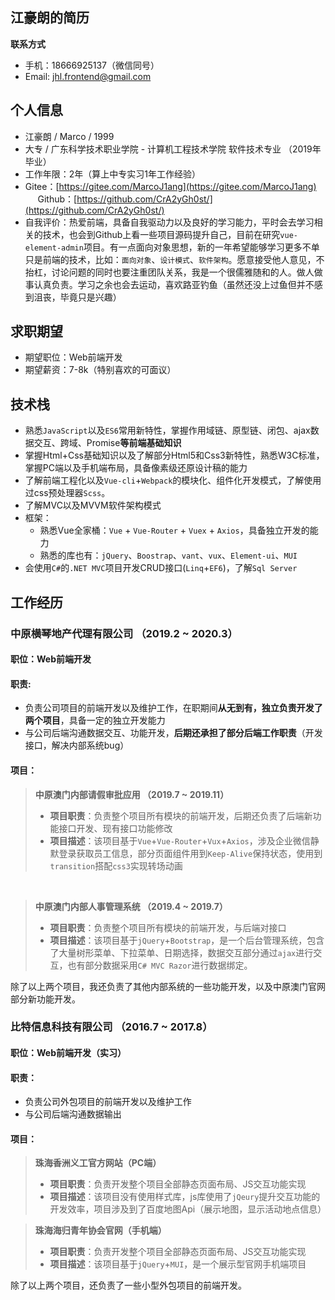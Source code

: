 ## 江豪朗的简历

**联系方式**

- 手机：18666925137（微信同号）
- Email: jhl.frontend@gmail.com

## 个人信息

- 江豪朗 / Marco / 1999
- 大专 / 广东科学技术职业学院 - 计算机工程技术学院 软件技术专业 （2019年毕业）
- 工作年限：2年（算上中专实习1年工作经验）
- Gitee：[https://gitee.com/MarcoJ1ang](https://gitee.com/MarcoJ1ang) &nbsp;&nbsp;&nbsp;&nbsp; Github：[https://github.com/CrA2yGh0st/](https://github.com/CrA2yGh0st/)
- 自我评价：热爱前端，具备自我驱动力以及良好的学习能力，平时会去学习相关的技术，也会到Github上看一些项目源码提升自己，目前在研究`vue-element-admin`项目。有一点面向对象思想，新的一年希望能够学习更多不单只是前端的技术，比如：`面向对象`、`设计模式`、`软件架构`。愿意接受他人意见，不抬杠，讨论问题的同时也要注重团队关系，我是一个很儒雅随和的人。做人做事认真负责。学习之余也会去运动，喜欢路亚钓鱼（虽然还没上过鱼但并不感到沮丧，毕竟只是兴趣）

## 求职期望

- 期望职位：Web前端开发
- 期望薪资：7-8k（特别喜欢的可面议）

## 技术栈

- 熟悉`JavaScript`以及`ES6`常用新特性，掌握作用域链、原型链、闭包、ajax数据交互、跨域、Promise**等前端基础知识**
- 掌握Html+Css基础知识以及了解部分Html5和Css3新特性，熟悉W3C标准，掌握PC端以及手机端布局，具备像素级还原设计稿的能力
- 了解前端工程化以及`Vue-cli`+`Webpack`的模块化、组件化开发模式，了解使用过css预处理器`Scss`。
- 了解MVC以及MVVM软件架构模式
- 框架：
    - 熟悉Vue全家桶：`Vue` + `Vue-Router` + `Vuex` + `Axios`，具备独立开发的能力
    - 熟悉的库也有：`jQuery`、`Boostrap`、`vant`、`vux`、`Element-ui`、`MUI`
- 会使用`C#`的`.NET MVC`项目开发CRUD接口(`Linq`+`EF6`)，了解`Sql Server`

## 工作经历

### 中原横琴地产代理有限公司 （2019.2 ~ 2020.3）

#### 职位：Web前端开发

#### 职责:
- 负责公司项目的前端开发以及维护工作，在职期间**从无到有，独立负责开发了两个项目**，具备一定的独立开发能力
- 与公司后端沟通数据交互、功能开发，**后期还承担了部分后端工作职责**（开发接口，解决内部系统bug）

#### 项目：
> **中原澳门内部请假审批应用 （2019.7 ~ 2019.11）**
> - **项目职责**：负责整个项目所有模块的前端开发，后期还负责了后端新功能接口开发、现有接口功能修改
> - **项目描述**：该项目基于`Vue`+`Vue-Router`+`Vux`+`Axios`，涉及企业微信静默登录获取员工信息，部分页面组件用到`Keep-Alive`保持状态，使用到`transition`搭配`css3`实现转场动画

<br/>

> **中原澳门内部人事管理系统 （2019.4 ~ 2019.7）**
> - **项目职责**：负责整个项目所有模块的前端开发，与后端对接口
> - **项目描述**：该项目基于`jQuery`+`Bootstrap`，是一个后台管理系统，包含了大量树形菜单、下拉菜单、日期选择，数据交互部分通过`ajax`进行交互，也有部分数据采用`C# MVC Razor`进行数据绑定。

除了以上两个项目，我还负责了其他内部系统的一些功能开发，以及中原澳门官网部分新功能开发。

### 比特信息科技有限公司 （2016.7 ~ 2017.8）

#### 职位：Web前端开发（实习）

#### 职责：
- 负责公司外包项目的前端开发以及维护工作
- 与公司后端沟通数据输出

#### 项目：
> **珠海香洲义工官方网站（PC端）**
> - **项目职责**：负责开发整个项目全部静态页面布局、JS交互功能实现
> - **项目描述**：该项目没有使用样式库，js库使用了`jQeury`提升交互功能的开发效率，项目涉及到了百度地图Api（展示地图，显示活动地点信息）

> **珠海海归青年协会官网（手机端）**
> - **项目职责**：负责开发整个项目全部静态页面布局、JS交互功能实现
> - **项目描述**：该项目基于`jQuery`+`MUI`，是一个展示型官网手机端项目

除了以上两个项目，还负责了一些小型外包项目的前端开发。
